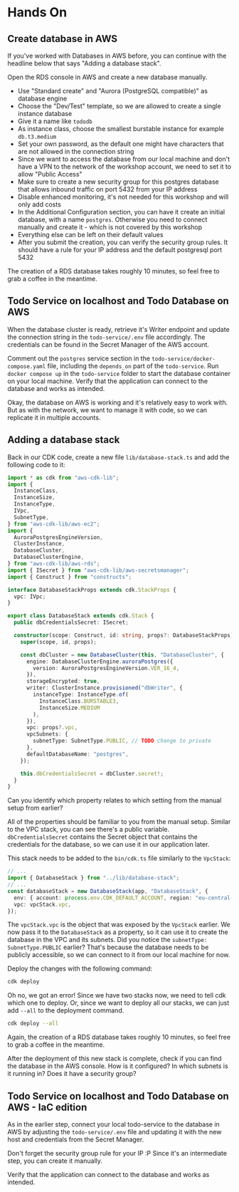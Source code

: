 # Hands On

## Create database in AWS

If you've worked with Databases in AWS before, you can continue with the headline below that says "Adding a database stack".

Open the RDS console in AWS and create a new database manually.

- Use "Standard create" and "Aurora (PostgreSQL compatible)" as database engine
- Choose the "Dev/Test" template, so we are allowed to create a single instance database
- Give it a name like `tododb`
- As instance class, choose the smallest burstable instance for example `db.t3.medium`
- Set your own password, as the default one might have characters that are not allowed in the connection string
- Since we want to access the database from our local machine and don't have a VPN to the network of the workshop account, we need to set it to allow "Public Access"
- Make sure to create a new security group for this postgres database that allows inbound traffic on port 5432 from your IP address
- Disable enhanced monitoring, it's not needed for this workshop and will only add costs
- In the Additional Configuration section, you can have it create an initial database, with a name `postgres`. Otherwise you need to connect manually and create it - which is not covered by this workshop
- Everything else can be left on their default values
- After you submit the creation, you can verify the security group rules. It should have a rule for your IP address and the default postgresql port 5432

The creation of a RDS database takes roughly 10 minutes, so feel free to grab a coffee in the meantime.

## Todo Service on localhost and Todo Database on AWS

When the database cluster is ready, retrieve it's Writer endpoint and update the connection string in the `todo-service/.env` file accordingly.
The credentials can be found in the Secret Manager of the AWS account.

Comment out the `postgres` service section in the `todo-service/docker-compose.yaml` file, including the `depends_on` part of the `todo-service`.
Run `docker compose up` in the `todo-service` folder to start the database container on your local machine.
Verify that the application can connect to the database and works as intended.

Okay, the database on AWS is working and it's relatively easy to work with. But as with the network, we want to manage it with code, so we can replicate it in multiple accounts.

## Adding a database stack

Back in our CDK code, create a new file `lib/database-stack.ts` and add the following code to it:

```typescript
import * as cdk from "aws-cdk-lib";
import {
  InstanceClass,
  InstanceSize,
  InstanceType,
  IVpc,
  SubnetType,
} from "aws-cdk-lib/aws-ec2";
import {
  AuroraPostgresEngineVersion,
  ClusterInstance,
  DatabaseCluster,
  DatabaseClusterEngine,
} from "aws-cdk-lib/aws-rds";
import { ISecret } from "aws-cdk-lib/aws-secretsmanager";
import { Construct } from "constructs";

interface DatabaseStackProps extends cdk.StackProps {
  vpc: IVpc;
}

export class DatabaseStack extends cdk.Stack {
  public dbCredentialsSecret: ISecret;

  constructor(scope: Construct, id: string, props?: DatabaseStackProps) {
    super(scope, id, props);

    const dbCluster = new DatabaseCluster(this, "DatabaseCluster", {
      engine: DatabaseClusterEngine.auroraPostgres({
        version: AuroraPostgresEngineVersion.VER_16_4,
      }),
      storageEncrypted: true,
      writer: ClusterInstance.provisioned("dbWriter", {
        instanceType: InstanceType.of(
          InstanceClass.BURSTABLE3,
          InstanceSize.MEDIUM
        ),
      }),
      vpc: props?.vpc,
      vpcSubnets: {
        subnetType: SubnetType.PUBLIC, // TODO change to private
      },
      defaultDatabaseName: "postgres",
    });

    this.dbCredentialsSecret = dbCluster.secret!;
  }
}
```

Can you identify which property relates to which setting from the manual setup from earlier?

All of the properties should be familiar to you from the manual setup.
Similar to the VPC stack, you can see there's a public variable. `dbCredentialsSecret` contains the Secret object that contains the credentials for the database, so we can use it in our application later.

This stack needs to be added to the `bin/cdk.ts` file similarly to the `VpcStack`:

```typescript
// ...
import { DatabaseStack } from "../lib/database-stack";
// ...
const databaseStack = new DatabaseStack(app, "DatabaseStack", {
  env: { account: process.env.CDK_DEFAULT_ACCOUNT, region: "eu-central-1" },
  vpc: vpcStack.vpc,
});
```

The `vpcStack.vpc` is the object that was exposed by the `VpcStack` earlier. We now pass it to the `DatabaseStack` as a property, so it can use it to create the database in the VPC and its subnets.
Did you notice the `subnetType: SubnetType.PUBLIC` earlier? That's because the database needs to be publicly accessible, so we can connect to it from our local machine for now.

Deploy the changes with the following command:

```sh
cdk deploy
```

Oh no, we got an error!
Since we have two stacks now, we need to tell cdk which one to deploy. Or, since we want to deploy all our stacks, we can just add `--all` to the deployment command.

```sh
cdk deploy --all
```

Again, the creation of a RDS database takes roughly 10 minutes, so feel free to grab a coffee in the meantime.

After the deployment of this new stack is complete, check if you can find the database in the AWS console.
How is it configured? In which subnets is it running in? Does it have a security group?

## Todo Service on localhost and Todo Database on AWS - IaC edition

As in the earlier step, connect your local todo-service to the database in AWS by adjusting the `todo-service/.env` file and updating it with the new host and credentials from the Secret Manager.

Don't forget the security group rule for your IP :P
Since it's an intermediate step, you can create it manually.

Verify that the application can connect to the database and works as intended.

